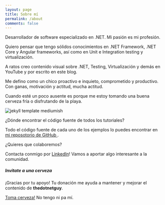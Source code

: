 ```yaml
---
layout: page
title: Sobre mí
permalink: /about
comments: false
---
```


<div class="row justify-content-between">
<div class="col-md-8 pr-5">

<p>Desarrollador de software especializado en .NET. Mi pasión es mi profesión.</p>

<p>Quiero pensar que tengo sólidos conocimientos en .NET Framework, .NET Core y Angular frameworks, así como en Unit e Integration testing y virtualización.</p>

<p>A ratos creo contenido visual sobre .NET, Testing, Virtualización y demás en YouTube y por escrito en este blog.</p>

<p>Me defino como un chico proactivo e inquieto, comprometido y productivo. Con ganas, motivación y actitud, mucha actitud.</p>

<p>Cuando esté un poco ausente es porque me estoy tomando una buena cerveza fría o disfrutando de la playa.</p>

<p class="mb-5"><img class="shadow-lg" src="{{site.baseurl}}/assets/images/trabajando-desarrollo-software-healthcare.png" alt="jekyll template mediumish" /></p>

<p class="section-header">¿Dónde encontrar el código fuente de todos los tutoriales?</p>

<p>Todo el código fuente de cada uno de los ejemplos lo puedes encontrar en <a target="_blank" href="https://github.com/didacrius">mi reposotorio de GitHub <i class="fab fa-github"></i></a>.</p>

<p class="section-header">¿Quieres que colaboremos?</p>

<p>Contacta conmigo por <a target="_blank" href="https://www.linkedin.com/in/didac-rius/">LinkedIn</a>! Vamos a aportar algo interesante a la comunidad.</p>

</div>

<div class="col-md-4">

<div class="sticky-top sticky-top-80">
<h5>Invitate a una cerveza</h5>

<p>¡Gracias por tu apoyo! Tu donación me ayuda a mantener y mejorar el contenido de <b>thedotnetguy</b>.</p>

<a target="_blank" href="https://www.wowthemes.net/donate/" class="btn btn-danger">Toma cerveza!</a> <a class="btn btn-warning">No tengo ni pa mí.</a>

</div>
</div>
</div>
